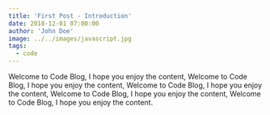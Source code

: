 ```yaml
---
title: 'First Post - Introduction'
date: 2018-12-01 07:00:00
author: 'John Doe'
image: ../../images/javascript.jpg
tags:
  - code
---
```


Welcome to Code Blog, I hope you enjoy the content, Welcome to Code Blog, I hope you enjoy the content, Welcome to Code Blog, I hope you enjoy the content, Welcome to Code Blog, I hope you enjoy the content, Welcome to Code Blog, I hope you enjoy the content.
